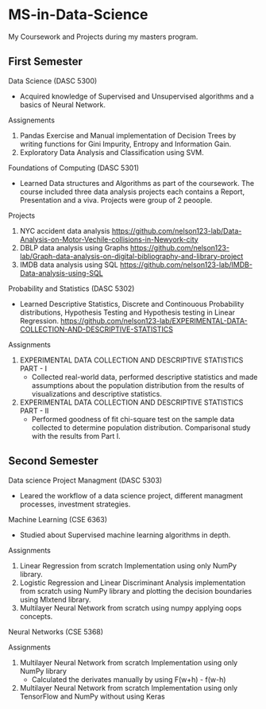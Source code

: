# MS-in-Data-Science
My Coursework and Projects during my masters program.

## First Semester

Data Science (DASC 5300)
- Acquired knowledge of Supervised and Unsupervised algorithms and a basics of Neural Network.

Assignements
1) Pandas Exercise and Manual implementation of Decision Trees by writing functions for Gini Impurity, Entropy and Information Gain.
2) Exploratory Data Analysis and Classification using SVM.

Foundations of Computing (DASC 5301)
- Learned Data structures and Algorithms as part of the coursework. The course included three data analysis projects each contains a Report, Presentation and a viva. Projects were group of 2 peoople.

Projects
1) NYC accident data analysis https://github.com/nelson123-lab/Data-Analysis-on-Motor-Vechile-collisions-in-Newyork-city
3) DBLP data analysis using Graphs https://github.com/nelson123-lab/Graph-data-analysis-on-digital-bibliography-and-library-project
4) IMDB data analysis using SQL https://github.com/nelson123-lab/IMDB-Data-analysis-using-SQL

Probability and Statistics (DASC 5302)
- Learned Descriptive Statistics, Discrete and Continouous Probability distributions, Hypothesis Testing and Hypothesis testing in Linear Regression. https://github.com/nelson123-lab/EXPERIMENTAL-DATA-COLLECTION-AND-DESCRIPTIVE-STATISTICS

Assignments
1) EXPERIMENTAL DATA COLLECTION AND DESCRIPTIVE STATISTICS PART - I
    - Collected real-world data, performed descriptive statistics and made assumptions about the population distribution from the results of visualizations and               descriptive statistics.
3) EXPERIMENTAL DATA COLLECTION AND DESCRIPTIVE STATISTICS PART - II
    - Performed goodness of fit chi-square test on the sample data collected to determine population distribution. Comparisonal study with the results from Part I.
  
## Second Semester

Data science Project Managment (DASC 5303)
- Leared the workflow of a data science project, different managment processes, investment strategies.

Machine Learning (CSE 6363)
- Studied about Supervised machine learning algorithms in depth.

Assignments
1) Linear Regression from scratch Implementation using only NumPy library.
2) Logistic Regression and Linear Discriminant Analysis implementation from scratch using NumPy library and plotting the decision boundaries using Mlxtend library.
3) Multilayer Neural Network from scratch using numpy applying oops concepts.

Neural Networks (CSE 5368)

Assignments
1) Multilayer Neural Network from scratch Implementation using only NumPy library
   - Calculated the derivates manually by using F(w+h) - f(w-h)
2) Multilayer Neural Network from scratch Implementation using only TensorFlow and NumPy without using Keras
